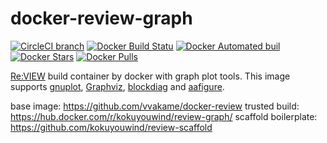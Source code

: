 # docker-review-graph
[![CircleCI branch](https://img.shields.io/circleci/project/github/kokuyouwind/docker-review-graph/master.svg)](https://circleci.com/gh/kokuyouwind/docker-review-graph/tree/master)
[![Docker Build Statu](https://img.shields.io/docker/build/kokuyouwind/review-graph.svg)](https://hub.docker.com/r/kokuyouwind/review-graph/)
[![Docker Automated buil](https://img.shields.io/docker/automated/kokuyouwind/review-graph.svg)](https://hub.docker.com/r/kokuyouwind/review-graph/)
[![Docker Stars](https://img.shields.io/docker/stars/kokuyouwind/review-graph.svg)](https://hub.docker.com/r/kokuyouwind/review-graph/)
[![Docker Pulls](https://img.shields.io/docker/pulls/kokuyouwind/review-graph.svg)](https://hub.docker.com/r/kokuyouwind/review-graph/)


[Re:VIEW](https://github.com/kmuto/review/) build container by docker with graph plot tools.
This image supports [gnuplot](http://www.gnuplot.info/), [Graphviz](http://www.graphviz.org/), [blockdiag](http://blockdiag.com/ja/blockdiag/) and [aafigure](https://pythonhosted.org/aafigure/).

base image: https://github.com/vvakame/docker-review
trusted build: https://hub.docker.com/r/kokuyouwind/review-graph/
scaffold boilerplate: https://github.com/kokuyouwind/review-scaffold
